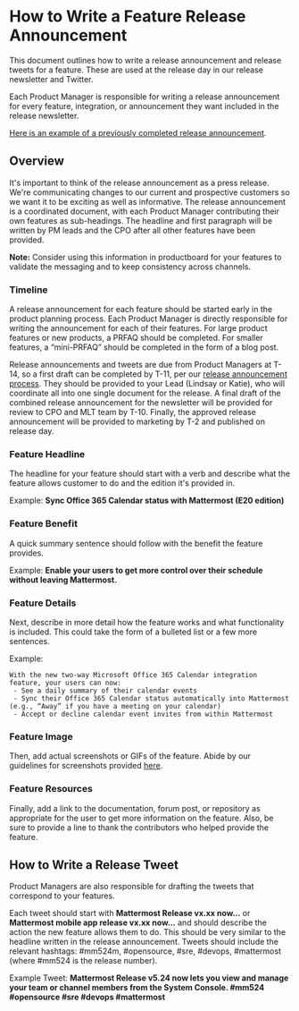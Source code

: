 # How to Write a Feature Release Announcement

This document outlines how to write a release announcement and release tweets for a feature. These are used at the release day in our release newsletter and Twitter.

Each Product Manager is responsible for writing a release announcement for every feature, integration, or announcement they want included in the release newsletter.

[Here is an example of a previously completed release announcement](https://docs.google.com/document/d/1BqgLFqvpYJFm6TfrqkCUyYIs666BL1nawpgw6a4CpGA/edit?usp=sharing).

## Overview

It's important to think of the release announcement as a press release. We're communicating changes to our current and prospective customers so we want it to be exciting as well as informative. The release announcement is a coordinated document, with each Product Manager contributing their own features as sub-headings. The headline and first paragraph will be written by PM leads and the CPO after all other features have been provided.

**Note:** Consider using this information in productboard for your features to validate the messaging and to keep consistency across channels. 

### Timeline
A release announcement for each feature should be started early in the product planning process. Each Product Manager is directly responsible for writing the announcement for each of their features. For large product features or new products, a PRFAQ should be completed. For smaller features, a “mini-PRFAQ” should be completed in the form of a blog post.

Release announcements and tweets are due from Product Managers at T-14, so a first draft can be completed by T-11, per our [release announcement process](operations/messaging-and-math/how-to-guides-for-m-and-m/how-to-create-release-announcements). They should be provided to your Lead (Lindsay or Katie), who will coordinate all into one single document for the release. A final draft of the combined release announcement for the newsletter will be provided for review to CPO and MLT team by T-10. Finally, the approved release announcement will be provided to marketing by T-2 and published on release day.

### Feature Headline

The headline for your feature should start with a verb and describe what the feature allows customer to do and the edition it's provided in.

Example: **Sync Office 365 Calendar status with Mattermost (E20 edition)**

### Feature Benefit

A quick summary sentence should follow with the benefit the feature provides.

Example: **Enable your users to get more control over their schedule without leaving Mattermost.**

### Feature Details

Next, describe in more detail how the feature works and what functionality is included. This could take the form of a bulleted list or a few more sentences. 

Example: 
``` none
With the new two-way Microsoft Office 365 Calendar integration feature, your users can now:
 - See a daily summary of their calendar events
 - Sync their Office 365 Calendar status automatically into Mattermost (e.g., “Away” if you have a meeting on your calendar)
 - Accept or decline calendar event invites from within Mattermost
```

### Feature Image

Then, add actual screenshots or GIFs of the feature. Abide by our guidelines for screenshots provided [here](https://handbook.mattermost.com/operations/messaging-and-math/how-to-guides-for-m-and-m/how-to-create-screenshots-and-gifs).

### Feature Resources

Finally, add a link to the documentation, forum post, or repository as appropriate for the user to get more information on the feature. Also, be sure to provide a line to thank the contributors who helped provide the feature.

## How to Write a Release Tweet

Product Managers are also responsible for drafting the tweets that correspond to your features.

Each tweet should start with **Mattermost Release vx.xx now…** or **Mattermost mobile app release vx.xx now…** and should describe the action the new feature allows them to do. This should be very similar to the headline written in the release announcement. Tweets should include the relevant hashtags: #mm524m, #opensource, #sre, #devops, #mattermost (where #mm524 is the release number).

Example Tweet: **Mattermost Release v5.24 now lets you view and manage your team or channel members from the System Console. #mm524 #opensource #sre #devops #mattermost**
